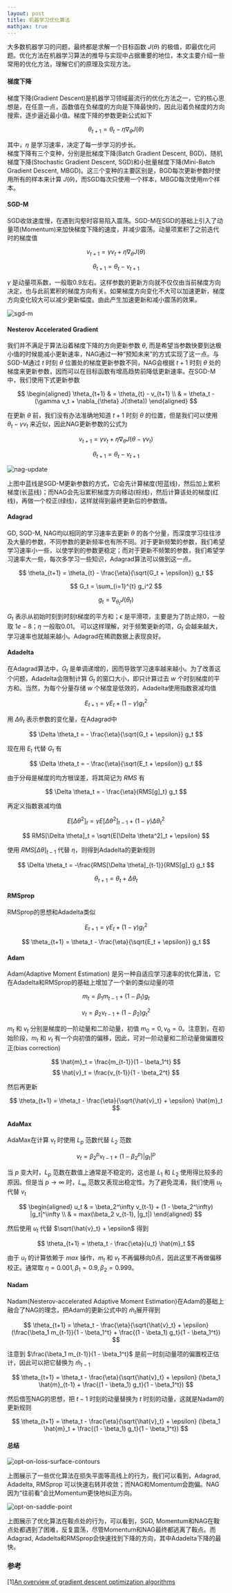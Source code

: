 ```yaml
---
layout: post 
title: 机器学习优化算法
mathjax: true 
---
```


大多数机器学习的问题，最终都是求解一个目标函数 $J(\theta)$ 的极值，即最优化问题。优化方法在机器学习算法的推导与实现中占据重要的地位，本文主要介绍一些常用的优化方法，理解它们的原理及实现方法。

#### 梯度下降

梯度下降(Gradient Descent)是机器学习领域最流行的优化方法之一，它的核心思想是，在任意一点，函数值在负梯度的方向是下降最快的，因此沿着负梯度的方向搜索，逐步逼近最小值。梯度下降的参数更新公式如下

$$ \theta_{t+1} = \theta_t - \eta \nabla_{\theta}J(\theta) $$

其中，$\eta$ 是学习速率，决定了每一步学习的步长。   
梯度下降有三个变种，分别是批梯度下降(Batch Gradient Descent, BGD)、随机梯度下降(Stochastic Gradient Descent, SGD)和小批量梯度下降(Mini-Batch Gradient Descent, MBGD)。这三个变种的主要区别是，BGD每次更新参数时使用所有的样本来计算 $J(\theta)$，而SGD每次只使用一个样本，MBGD每次使用m个样本。

#### SGD-M

SGD收敛速度慢，在遇到沟壑时容易陷入震荡。SGD-M在SGD的基础上引入了动量项(Momentum)来加快梯度下降的速度，并减少震荡。动量项累积了之前迭代时的梯度值

$$ v_{t+1} = \gamma v_{t} + \eta \nabla_{\theta} J(\theta) $$

$$ \theta_{t+1} = \theta_{t} - v_{t+1} $$

$\gamma$ 是动量项系数，一般取0.9左右。这样参数的更新方向就不仅仅由当前梯度方向决定，也与此前累积的梯度方向有关。如果梯度方向变化不大可以加速更新，梯度方向变化较大可以减少更新幅度。由此产生加速更新和减小震荡的效果。

![sgd-m]({{site.url}}/images/sgd-m.png)

#### Nesterov Accelerated Gradient

我们并不满足于算法沿着梯度下降的方向更新参数 $\theta$, 而是希望当参数快要到达极小值的时候能减小更新速率，NAG通过一种“预知未来”的方式实现了这一点。与SGD-M通过 $t$ 时刻 $\theta$ 位置处的梯度更新参数不同，NAG会根据 $t+1$ 时刻 $\theta$ 处的梯度来更新参数，因而可以在目标函数有增高趋势前降低更新速率。在SGD-M中，我们使用下式更新参数

$$ \begin{aligned}
\theta_{t+1} & = \theta_{t} - v_{t+1} \\
& = \theta_t - (\gamma v_t + \nabla_{\theta} J(\theta))
\end{aligned} $$

在更新 $\theta$ 前，我们没有办法准确地知道 $t+1$ 时刻 $\theta$ 的位置，但是我们可以使用 $\theta_t - \gamma v_t$ 来近似，因此NAG更新参数的公式为

$$ v_{t+1} = \gamma v_{t} + \eta \nabla_{\theta} J(\theta - \gamma v_{t}) $$

$$ \theta_{t+1} = \theta_t - v_{t+1} $$

![nag-update]({{site.url}}/images/nag-update.jpg)

上图中蓝线是SGD-M更新参数的方式，它会先计算梯度(短蓝线)，然后加上累积梯度(长蓝线)；而NAG会先沿累积梯度方向移动(棕线)，然后计算该处的梯度(红线)，再做一个校正(绿线)，这样就得到最终更新后的参数值。

#### Adagrad

GD, SGD-M, NAG均以相同的学习速率去更新 $\theta$ 的各个分量，而深度学习往往涉及大量的参数，不同参数的更新频率也有所不同。对于更新频繁的参数，我们希望学习速率小一些，以使学到的参数更稳定；而对于更新不频繁的参数，我们希望学习速率大一些，每次多学习一些知识，Adagrad算法可以做到这一点。

$$ \theta_{t+1} = \theta_{t} - \frac{\eta}{\sqrt{G_t + \epsilon}} g_t $$

$$ G_t = \sum_{i=1}^{t} g_i^2 $$

$$ g_t = \nabla_{\theta_t} J(\theta_t) $$

$G_t$ 表示从初始时刻到时刻t梯度的平方和；$\epsilon$ 是平滑项，主要是为了防止除0，一般取 $1e-8$；$\eta$ 一般取0.01。 可以这样理解，对于频繁更新的项，$G_t$ 会越来越大，学习速率也就越来越小。Adagrad在稀疏数据上表现良好。

#### Adadelta

在Adagrad算法中，$G_t$ 是单调递增的，因而导致学习速率越来越小。为了改善这个问题，Adadelta会限制计算 $G_t$ 的窗口大小，即只计算过去 $w$ 个时刻梯度的平方和。当然，为每个分量存储 $w$ 个梯度是低效的，Adadelta使用指数衰减均值

$$ E_{t+1} = \gamma E_t + (1 - \gamma) g_t^2 $$

用 $\Delta \theta_t$ 表示参数的变化量，在Adagrad中

$$ \Delta \theta_t = - \frac{\eta}{\sqrt{G_t + \epsilon}} g_t $$

现在用 $E_t$ 代替 $G_t$ 有

$$ \Delta \theta_t = - \frac{\eta}{\sqrt{E_t + \epsilon}} g_t $$

由于分母是梯度的均方根误差，将其简记为 $RMS$ 有

$$ \Delta \theta_t = - \frac{\eta}{RMS[g]_t} g_t $$

再定义指数衰减均值

$$ E[\Delta \theta^2]_t = \gamma E[\Delta \theta^2]_{t-1} + (1 - \gamma) \Delta \theta_t^2 $$

$$ RMS[\Delta \theta]_t = \sqrt{E[\Delta \theta^2]_t + \epsilon} $$

使用 $RMS[\Delta \theta]_{t-1}$ 代替 $\eta$，则得到Adadelta的更新规则

$$ \Delta \theta_t = -\frac{RMS[\Delta \theta]_{t-1}}{RMS[g]_t} g_t $$

$$ \theta_{t+1} = \theta_t + \Delta \theta_t $$

#### RMSprop

RMSprop的思想和Adadelta类似

$$ E_{t+1} = \gamma E_t + (1 - \gamma) g_t^2 $$

$$ \theta_{t+1} = \theta_t - \frac{\eta}{\sqrt{E_t + \epsilon}} g_t $$

#### Adam

Adam(Adaptive Moment Estimation) 是另一种自适应学习速率的优化算法，它在Adadelta和RMSprop的基础上增加了一个新的类似动量的项

$$ m_t = \beta_1 m_{t-1} + (1 - \beta_1) g_t $$

$$ v_t = \beta_2 v_{t-1} + (1 - \beta_2) g_t^2 $$

$m_t$ 和 $v_t$ 分别是梯度的一阶动量和二阶动量，初值 $m_0 = 0, v_0 = 0$。注意到，在初始阶段，$m_t$ 和 $v_t$ 有一个向初值的偏移，因此，可对一阶动量和二阶动量做偏置校正(bias correction)

$$ \hat{m}_t = \frac{m_{t-1}}{1 - \beta_1^t} $$
$$ \hat{v}_t = \frac{v_{t-1}}{1 - \beta_2^t} $$

然后再更新

$$ \theta_{t+1} = \theta_t - \frac{\eta}{\sqrt{\hat{v}_t} + \epsilon} \hat{m}_t $$

#### AdaMax

AdaMax在计算 $v_t$ 时使用 $L_p$ 范数代替 $L_2$ 范数

$$ v_t = \beta_2^p v_{t-1} + (1 - \beta_2^p) |g_t|^p $$

当 $p$ 变大时，$L_p$ 范数在数值上通常是不稳定的，这也是 $L_1$ 和 $L_2$ 使用得比较多的原因。但是当 $p \rightarrow \infty$ 时，$L_\infty$ 范数又表现出稳定性。为了避免混淆，我们使用 $u_t$ 代替 $v_t$

$$
\begin{aligned}
u_t & = \beta_2^\infty v_{t-1} + (1 - \beta_2^\infty) |g_t|^\infty \\
& = max(\beta_2 v_{t-1}, |g_t|)
\end{aligned}
$$

然后使用 $u_t$ 代替 $\sqrt{\hat{v}_t} + \epsilon$ 得到

$$ \theta_{t+1} = \theta_t - \frac{\eta}{u_t} \hat{m}_t $$

由于 $u_t$ 的计算依赖于 $max$ 操作，$m_t$ 和 $v_t$ 不再偏移向0点，因此这里不再做偏移校正。通常取 $\eta = 0.001, \beta_1 = 0.9, \beta_2 = 0.999$。

#### Nadam

Nadam(Nesterov-accelerated Adaptive Moment Estimation)在Adam的基础上融合了NAG的理念，把Adam的更新公式中的 $\hat{m}_t$展开得到

$$ \theta_{t+1} = \theta_t - \frac{\eta}{\sqrt{\hat{v}_t} + \epsilon} (\frac{\beta_1 m_{t-1}}{1 - \beta_1^t} + \frac{(1 - \beta_1) g_t}{1 - \beta_1^t}) $$

注意到 $\frac{\beta_1 m_{t-1}}{1 - \beta_1^t}$ 是前一时刻动量项的偏置校正估计，因此可以把它替换为 $\hat{m}_{t-1}$

$$ \theta_{t+1} = \theta_t - \frac{\eta}{\sqrt{\hat{v}_t} + \epsilon} (\beta_1 \hat{m}_{t-1} + \frac{(1 - \beta_1) g_t}{1 - \beta_1^t}) $$

然后借签NAG的思想，把 $t-1$ 时刻的动量替换为 $t$ 时刻的动量，这就是Nadam的更新规则

$$ \theta_{t+1} = \theta_t - \frac{\eta}{\sqrt{\hat{v}_t} + \epsilon} (\beta_1 \hat{m}_t + \frac{(1 - \beta_1) g_t}{1 - \beta_1^t}) $$


#### 总结

![opt-on-loss-surface-contours]({{site.url}}/images/opt-on-loss-surface-contours.gif)  

上图展示了一些优化算法在损失平面等高线上的行为，我们可以看到，Adagrad, Adadelta, RMSprop 可以快速右转并收敛；而NAG和Momentum会跑偏。NAG因为“往前看”会比Momentum更快地纠正方向。

![opt-on-saddle-point]({{site.url}}/images/opt-on-saddle-point.gif)

上图展示了优化算法在鞍点处的行为，可以看到，SGD, Momentum和NAG在鞍点处都遇到了困难，反复震荡，尽管Momentum和NAG最终都逃离了鞍点。而Adagrad, Adadelta和RMSprop会快速找到下降的方向，其中Adadelta下降的最快。

### 参考

[1][An overview of gradient descent optimization
algorithms](https://arxiv.org/pdf/1609.04747.pdf)
